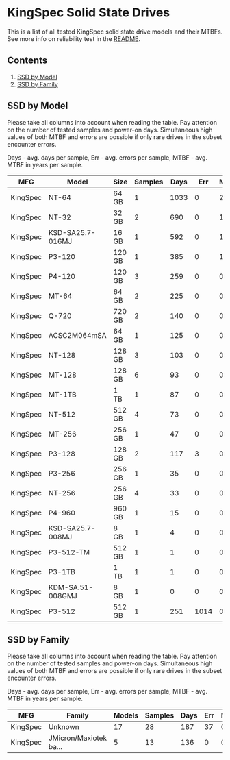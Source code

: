 KingSpec Solid State Drives
===========================

This is a list of all tested KingSpec solid state drive models and their MTBFs. See
more info on reliability test in the [README](https://github.com/bsdhw/SMART).

Contents
--------

1. [ SSD by Model  ](#ssd-by-model)
2. [ SSD by Family ](#ssd-by-family)

SSD by Model
------------

Please take all columns into account when reading the table. Pay attention on the
number of tested samples and power-on days. Simultaneous high values of both MTBF
and errors are possible if only rare drives in the subset encounter errors.

Days - avg. days per sample,
Err  - avg. errors per sample,
MTBF - avg. MTBF in years per sample.

| MFG       | Model              | Size   | Samples | Days  | Err   | MTBF |
|-----------|--------------------|--------|---------|-------|-------|------|
| KingSpec  | NT-64              | 64 GB  | 1       | 1033  | 0     | 2.83   |
| KingSpec  | NT-32              | 32 GB  | 2       | 690   | 0     | 1.89   |
| KingSpec  | KSD-SA25.7-016MJ   | 16 GB  | 1       | 592   | 0     | 1.62   |
| KingSpec  | P3-120             | 120 GB | 1       | 385   | 0     | 1.06   |
| KingSpec  | P4-120             | 120 GB | 3       | 259   | 0     | 0.71   |
| KingSpec  | MT-64              | 64 GB  | 2       | 225   | 0     | 0.62   |
| KingSpec  | Q-720              | 720 GB | 2       | 140   | 0     | 0.38   |
| KingSpec  | ACSC2M064mSA       | 64 GB  | 1       | 125   | 0     | 0.34   |
| KingSpec  | NT-128             | 128 GB | 3       | 103   | 0     | 0.28   |
| KingSpec  | MT-128             | 128 GB | 6       | 93    | 0     | 0.26   |
| KingSpec  | MT-1TB             | 1 TB   | 1       | 87    | 0     | 0.24   |
| KingSpec  | NT-512             | 512 GB | 4       | 73    | 0     | 0.20   |
| KingSpec  | MT-256             | 256 GB | 1       | 47    | 0     | 0.13   |
| KingSpec  | P3-128             | 128 GB | 2       | 117   | 3     | 0.13   |
| KingSpec  | P3-256             | 256 GB | 1       | 35    | 0     | 0.10   |
| KingSpec  | NT-256             | 256 GB | 4       | 33    | 0     | 0.09   |
| KingSpec  | P4-960             | 960 GB | 1       | 15    | 0     | 0.04   |
| KingSpec  | KSD-SA25.7-008MJ   | 8 GB   | 1       | 4     | 0     | 0.01   |
| KingSpec  | P3-512-TM          | 512 GB | 1       | 1     | 0     | 0.00   |
| KingSpec  | P3-1TB             | 1 TB   | 1       | 1     | 0     | 0.00   |
| KingSpec  | KDM-SA.51-008GMJ   | 8 GB   | 1       | 0     | 0     | 0.00   |
| KingSpec  | P3-512             | 512 GB | 1       | 251   | 1014  | 0.00   |

SSD by Family
-------------

Please take all columns into account when reading the table. Pay attention on the
number of tested samples and power-on days. Simultaneous high values of both MTBF
and errors are possible if only rare drives in the subset encounter errors.

Days - avg. days per sample,
Err  - avg. errors per sample,
MTBF - avg. MTBF in years per sample.

| MFG       | Family                 | Models | Samples | Days  | Err   | MTBF |
|-----------|------------------------|--------|---------|-------|-------|------|
| KingSpec  | Unknown                | 17     | 28      | 187   | 37    | 0.47   |
| KingSpec  | JMicron/Maxiotek ba... | 5      | 13      | 136   | 0     | 0.37   |
